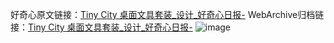 好奇心原文链接：[Tiny City 桌面文具套装_设计_好奇心日报-](https://www.qdaily.com/articles/3831.html)
WebArchive归档链接：[Tiny City 桌面文具套装_设计_好奇心日报-](http://web.archive.org/web/20190623153115/https://www.qdaily.com/articles/3831.html)
![image](http://ww3.sinaimg.cn/large/007d5XDply1g3vdg8uvj8j30u038mqet)